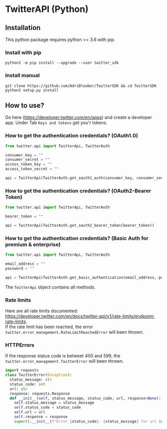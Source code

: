 # TwitterAPI (Python)

## Installation

This python package requires python >= 3.6 with pip.

### Install with pip

```shell
python3 -m pip install --upgrade --user twitter_sdk
```

### Install manual

```shell
git clone https://github.com/AdriBloober/TwitterSDK && cd TwitterSDK
python3 setup.py install
```

## How to use?

Go here (https://developer.twitter.com/en/apps) and create a developer app. Under Tab `Keys and tokens` get you'r tokens.


### How to get the authentication credentials? (OAuth1.0)


```python
from twitter.api import TwitterApi, TwitterAuth

consumer_key = ""
consumer_secret = ""
access_token_key = ""
access_token_secret = ""

api = TwitterApi(TwitterAuth.get_oauth1_auth(consumer_key, consumer_secret, access_token_key, access_token_secret))
```

### How to get the authentication credentials? (OAuth2-Bearer Token)
```python
from twitter.api import TwitterApi, TwitterAuth

bearer_token = ""

api = TwitterApi(TwitterAuth.get_oauth2_bearer_token(bearer_token))
```

### How to get the authentication credentials? (Basic Auth for premium & enterprise)
```python
from twitter.api import TwitterApi, TwitterAuth

email_address = ""
password = ""

api = TwitterApi(TwitterAuth.get_basic_authentication(email_address, password))
```

The `TwitterApi` object contains all methods.

### Rate limits

Here are all rate limits documented: https://developer.twitter.com/en/docs/twitter-api/v1/rate-limits/endpoint-rate-limits.   
If the rate limit has been reached, the error ``twitter.error_management.RateLimitReachedError`` will been thrown.

### HTTPErrors

If the response status code is betweet 400 and 599, the ``twitter.error_management.TwitterError`` will been thrown.
```python
import requests
class TwitterError(Exception):
  status_message: str
  status_code: int
  url: str
  response: requests.Response
  def __init__(self, status_message, status_code, url, response=None):
    self.status_message = status_message
    self.status_code = status_code
    self.url = url
    self.response = response
    super().__init__(f"Error {status_code}: {status_message} for url {url}.")
```
